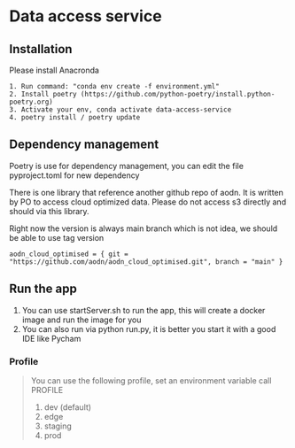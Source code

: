 # Data access service

## Installation

Please install Anacronda

```
1. Run command: "conda env create -f environment.yml"
2. Install poetry (https://github.com/python-poetry/install.python-poetry.org)
3. Activate your env, conda activate data-access-service
4. poetry install / poetry update
```

## Dependency management

Poetry is use for dependency management, you can edit the file pyproject.toml for new dependency

There is one library that reference another github repo of aodn. It is written by PO to access
cloud optimized data. Please do not access s3 directly and should via this library.

Right now the version is always main branch which is not idea, we should be able to use tag version
```commandline
aodn_cloud_optimised = { git = "https://github.com/aodn/aodn_cloud_optimised.git", branch = "main" }
```

## Run the app

1. You can use startServer.sh to run the app, this will create a docker image and run the image for you
2. You can also run via python run.py, it is better you start it with a good IDE like Pycham

### Profile
> You can use the following profile, set an environment variable call PROFILE
> 1. dev (default)
> 2. edge
> 3. staging
> 4. prod